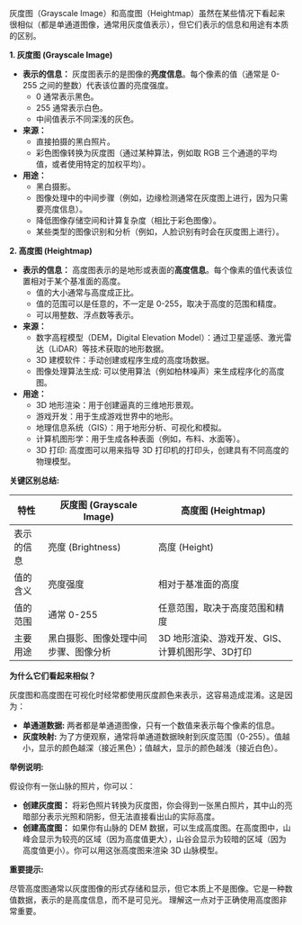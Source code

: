 灰度图（Grayscale Image）和高度图（Heightmap）虽然在某些情况下看起来很相似（都是单通道图像，通常用灰度值表示），但它们表示的信息和用途有本质的区别。

**1. 灰度图 (Grayscale Image)**

*   **表示的信息：** 灰度图表示的是图像的**亮度信息**。每个像素的值（通常是 0-255 之间的整数）代表该位置的亮度强度。
    *   0 通常表示黑色。
    *   255 通常表示白色。
    *   中间值表示不同深浅的灰色。
*   **来源：**
    *   直接拍摄的黑白照片。
    *   彩色图像转换为灰度图（通过某种算法，例如取 RGB 三个通道的平均值，或者使用特定的加权平均）。
*   **用途：**
    *   黑白摄影。
    *   图像处理中的中间步骤（例如，边缘检测通常在灰度图上进行，因为只需要亮度信息）。
    *   降低图像存储空间和计算复杂度（相比于彩色图像）。
    *   某些类型的图像识别和分析（例如，人脸识别有时会在灰度图上进行）。

**2. 高度图 (Heightmap)**

*   **表示的信息：** 高度图表示的是地形或表面的**高度信息**。每个像素的值代表该位置相对于某个基准面的高度。
    *   值的大小通常与高度成正比。
    *   值的范围可以是任意的，不一定是 0-255，取决于高度的范围和精度。
    *   可以用整数、浮点数等表示。
*   **来源：**
    *   数字高程模型（DEM，Digital Elevation Model）：通过卫星遥感、激光雷达（LiDAR）等技术获取的地形数据。
    *   3D 建模软件：手动创建或程序生成的高度场数据。
    *    图像处理算法生成: 可以使用算法（例如柏林噪声）来生成程序化的高度图。
*   **用途：**
    *   3D 地形渲染：用于创建逼真的三维地形景观。
    *   游戏开发：用于生成游戏世界中的地形。
    *   地理信息系统（GIS）：用于地形分析、可视化和模拟。
    *   计算机图形学：用于生成各种表面（例如，布料、水面等）。
    *   3D 打印: 高度图可以用来指导 3D 打印机的打印头，创建具有不同高度的物理模型。

**关键区别总结:**

| 特性       | 灰度图 (Grayscale Image)                   | 高度图 (Heightmap)                         |
| ---------- | ------------------------------------------ | -------------------------------------------- |
| 表示的信息 | 亮度 (Brightness)                        | 高度 (Height)                               |
| 值的含义 | 亮度强度                                   | 相对于基准面的高度                           |
| 值的范围 | 通常 0-255                                  | 任意范围，取决于高度范围和精度               |
| 主要用途 | 黑白摄影、图像处理中间步骤、图像分析           | 3D 地形渲染、游戏开发、GIS、计算机图形学、3D打印 |

**为什么它们看起来相似？**

灰度图和高度图在可视化时经常都使用灰度颜色来表示，这容易造成混淆。这是因为：

*   **单通道数据:** 两者都是单通道图像，只有一个数值来表示每个像素的信息。
*   **灰度映射:** 为了方便观察，通常将单通道数据映射到灰度范围（0-255）。值越小，显示的颜色越深（接近黑色）；值越大，显示的颜色越浅（接近白色）。

**举例说明:**

假设你有一张山脉的照片，你可以：

*   **创建灰度图：** 将彩色照片转换为灰度图，你会得到一张黑白照片，其中山的亮暗部分表示光照和阴影，但无法直接看出山的实际高度。
*   **创建高度图：** 如果你有山脉的 DEM 数据，可以生成高度图。在高度图中，山峰会显示为较亮的区域（因为高度值更大），山谷会显示为较暗的区域（因为高度值更小）。你可以用这张高度图来渲染 3D 山脉模型。

**重要提示:**

尽管高度图通常以灰度图像的形式存储和显示，但它本质上不是图像。它是一种数值数据，表示的是高度信息，而不是可见光。 理解这一点对于正确使用高度图非常重要。
